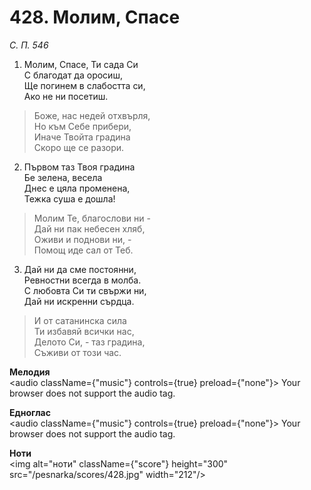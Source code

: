 # 428. Молим, Спасе

_С. П. 546_

1. Молим, Спасе, Ти сада Си  
С благодат да оросиш,  
Ще погинем в слабостта си,  
Ако не ни посетиш.  

> Боже, нас недей отхвърля,  
> Но към Себе прибери,  
> Иначе Твойта градина  
> Скоро ще се разори.  

2. Първом таз Твоя градина  
Бе зелена, весела  
Днес е цяла променена,  
Тежка суша е дошла!  

> Молим Те, благослови ни -  
> Дай ни пак небесен хляб,  
> Оживи и поднови ни, -  
> Помощ иде сал от Теб.  

3. Дай ни да сме постоянни,  
Ревностни всегда в молба.  
С любовта Си ти свържи ни,  
Дай ни искренни сърдца.  

> И от сатанинска сила  
> Ти избавяй всички нас,  
> Делото Си, - таз градина,  
> Съживи от този час.

**Мелодия**  
<audio className={"music"} controls={true} preload={"none"}>
    <source src="/pesnarka/mp3/428.mp3" type="audio/mpeg"/>
    Your browser does not support the audio tag.
</audio>

**Едноглас**  
<audio className={"music"} controls={true} preload={"none"}>
    <source src="/pesnarka/transp/428.mp3" type="audio/mpeg"/>
    Your browser does not support the audio tag.
</audio>

**Ноти**  
<img alt="ноти" className={"score"} height="300" src="/pesnarka/scores/428.jpg" width="212"/>
